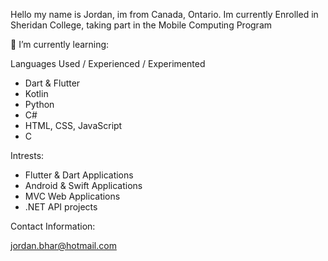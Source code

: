 Hello my name is Jordan, im from Canada, Ontario. Im currently Enrolled in 
Sheridan College, taking part in the Mobile Computing Program


🌱 I’m currently learning:


Languages Used / Experienced / Experimented

- Dart & Flutter
- Kotlin
- Python
- C#
- HTML, CSS, JavaScript
- C

Intrests:

- Flutter & Dart Applications
- Android & Swift Applications
- MVC Web Applications
- .NET API projects

Contact Information:

jordan.bhar@hotmail.com



<!---
JordanBhar/JordanBhar is a ✨ special ✨ repository because its `README.md` (this file) appears on your GitHub profile.
You can click the Preview link to take a look at your changes.
--->
